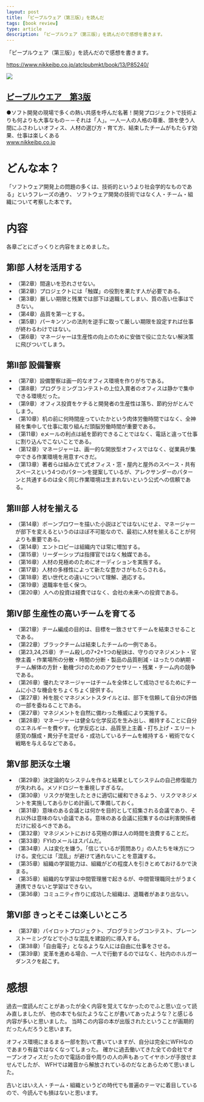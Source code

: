 ```yaml
---
layout: post
title: 「ピープルウェア（第三版）」を読んだ
tags: [book review]
type: article
description: 「ピープルウェア（第三版）」を読んだので感想を書きます。
---
```


「ピープルウェア（第三版）」を読んだので感想を書きます。

<!-- more -->

<div class="jekyll-linkpreview-wrapper">
  <p><a href="https://www.nikkeibp.co.jp/atclpubmkt/book/13/P85240/" target="_blank">https://www.nikkeibp.co.jp/atclpubmkt/book/13/P85240/</a></p>
  <div class="jekyll-linkpreview-wrapper-inner">
    <div class="jekyll-linkpreview-content">
      <div class="jekyll-linkpreview-image">
      <a href="https://www.nikkeibp.co.jp/atclpubmkt/book/13/P85240/" target="_blank">
        <img src="https://cdnshop.nikkeibp.co.jp/0000/catalog/P85240/P85240_thumb_pc.jpg" />
      </a>
      </div>
      <div class="jekyll-linkpreview-body">
        <h2 class="jekyll-linkpreview-title">
          <a href="https://www.nikkeibp.co.jp/atclpubmkt/book/13/P85240/" target="_blank">ピープルウエア　第3版</a>
        </h2>
        <div class="jekyll-linkpreview-description">●ソフト開発の現場で多くの熱い共感を呼んだ名著！開発プロジェクトで技術よりも何よりも大事なもの－－それは「人」。一人一人の人格の尊重、頭を使う人間にふさわしいオフィス、人材の選び方・育て方、結束したチームがもたらす効果、仕事は楽しくある</div>
      </div>
    </div>
    <div class="jekyll-linkpreview-footer">
      <a href="//www.nikkeibp.co.jp" target="_blank">www.nikkeibp.co.jp</a>
    </div>
  </div>
</div>


# どんな本？

「ソフトウェア開発上の問題の多くは、技術的というより社会学的なものである」というフレーズの通り、
ソフトウェア開発の技術ではなく人・チーム・組織について考察した本です。

# 内容

各章ごとにざっくりと内容をまとめました。

## 第Ⅰ部 人材を活用する

- （第2章）間違いを恐れさせない。
- （第2章）プロジェクトには「触媒」の役割を果たす人が必要である。
- （第3章）厳しい期限と残業では部下は退職してしまい、質の高い仕事はできない。
- （第4章）品質を第一とする。
- （第5章）パーキンソンの法則を逆手に取って厳しい期限を設定すれば仕事が終わるわけではない。
- （第6章）マネージャーは生産性の向上のために安価で役に立たない解決策に飛びついてしまう。

## 第Ⅱ部 設備警察

- （第7章）設備警察は画一的なオフィス環境を作りがちである。
- （第8章）プログラミングコンテストの上位入賞者のオフィスは静かで集中できる環境だった。
- （第9章）オフィス投資をケチると開発者の生産性は落ち、節約分がとんでしまう。
- （第10章）机の前に何時間座っていたかという肉体労働時間ではなく、全神経を集中して仕事に取り組んだ頭脳労働時間が重要である。
- （第11章）eメールの利点は紙を節約できることではなく、電話と違って仕事に割り込んでこないことである。
- （第12章）マネージャーは、画一的な開放型オフィスではなく、従業員が集中できる作業環境を用意すべきだ。
- （第13章）著者らは組み立て式オフィス・窓・屋内と屋外のスペース・共有スペースという4つのパターンを提案しているが、アレクサンダーのパターンと共通するのは全く同じ作業環境は生まれないという公式への信頼である。

## 第Ⅲ部 人材を揃える

- （第14章）ボーンブロワーを描いた小説ほどではないにせよ、マネージャーが部下を変えるというのはほぼ不可能なので、最初に人材を揃えることが何よりも重要である。
- （第14章）エントロピーは組織内では常に増加する。
- （第15章）リーダーシップは指揮官ではなく触媒である。
- （第16章）人材の見極めのためにオーディションを実施する。
- （第17章）人材の多様性によって新たな豊かさがもたらされる。
- （第18章）若い世代との違いについて理解、適応する。
- （第19章）退職率を低く保つ。
- （第20章）人への投資は経費ではなく、会社の未来への投資である。

## 第Ⅳ部 生産性の高いチームを育てる

- （第21章）チーム編成の目的は、目標を一致させてチームを結束させることである。
- （第22章）ブラックチームは結束したチームの一例である。
- （第23,24,25章）チーム殺しの7+2+1つの秘訣は、守りのマネジメント・官僚主義・作業場所の分散・時間の分断・製品の品質削減・はったりの納期・チーム解体の方針・動機づけのためのアクセサリー・残業・チーム内の競争である。
- （第26章）優れたマネージャーはチームを全体として成功させるためにチームに小さな機会をちょくちょく提供する。
- （第27章）裃を脱ぐマネジメントスタイルとは、部下を信頼して自分の評価の一部を委ねることである。
- （第27章）マネジメントを自然に備わった権威により実施する。
- （第28章）マネージャーは健全な化学反応を生み出し、維持することに自分のエネルギーを費やす。化学反応とは、品質至上主義・打ち上げ・エリート感覚の醸成・異分子を混ぜる・成功しているチームを維持する・戦術でなく戦略を与えるなどである。

## 第Ⅴ部 肥沃な土壌

- （第29章）決定論的なシステムを作ると結果としてシステムの自己修復能力が失われる。メソドロジーを重視しすぎるな。
- （第30章）リスクが発生したときに適切に緩和できるよう、リスクマネジメントを実施してあらかじめ計画して準備しておく。
- （第31章）意味のある会議とは何かを目的として招集される会議であり、それ以外は意味のない会議である。意味のある会議に招集するのは利害関係者だけに絞るべきである。
- （第32章）マネジメントにおける究極の罪は人の時間を浪費することだ。
- （第33章）FYIのメールはスパムだ。
- （第34章）人は変化を嫌う。「信じているが質問あり」の人たちを味方につける。変化には「混乱」が避けて通れないことを意識する。
- （第35章）組織の学習能力は、組織がどの程度人を引きとめておけるかで決まる。
- （第35章）組織的な学習は中間管理層で起きるが、中間管理職同士がうまく連携できないと学習はできない。
- （第36章）コミュニティ作りに成功した組織は、退職者があまり出ない。

## 第Ⅵ部 きっとそこは楽しいところ

- （第37章）パイロットプロジェクト、ブログラミングコンテスト、ブレーンストーミングなどで小さな混乱を建設的に導入する。
- （第38章）「自由電子」となるような人には自由に仕事をさせる。
- （第39章）変革を進める場合、一人で行動するのではなく、社内のホルガーダンスクを起こす。

# 感想

過去一度読んだことがあったが全く内容を覚えてなかったのでふと思い立って読み直しましたが、
他の本でも似たようなことが書いてあったような？と感じる内容が多いと思いました。
当時この内容の本が出版されたということが画期的だったんだろうと思います。

オフィス環境にまるまる一部を割いて書いていますが、自分は完全にWFHなのであまり有益ではなくなってしまった。
確かに過去働いてきた全ての会社でオープンオフィスだったので電話の音や周りの人の声もあってイヤホンが手放せませんでしたが、
WFHでは雑音から解放されているのだなとあらためて思いました。

古いとはいえ人・チーム・組織というどの時代でも普遍のテーマに着目しているので、今読んでも損はないと思います。

